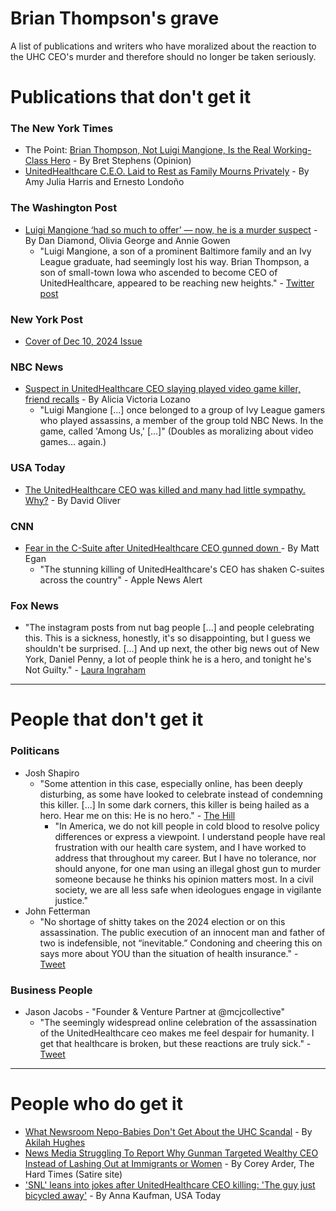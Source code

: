 # Brian Thompson's grave
A list of publications and writers who have moralized about the reaction to the UHC CEO's murder and therefore should no longer be taken seriously.

# Publications that don't get it

### The New York Times
- The Point: [Brian Thompson, Not Luigi Mangione, Is the Real Working-Class Hero](https://www.nytimes.com/live/2024/12/04/opinion/thepoint?smid=url-share#brian-thompson-luigi-mangione) - By Bret Stephens (Opinion)
- [UnitedHealthcare C.E.O. Laid to Rest as Family Mourns Privately](https://www.nytimes.com/2024/12/10/nyregion/unitedhealthcare-brian-thompson-funeral.html) - By Amy Julia Harris and Ernesto Londoño

### The Washington Post
- [Luigi Mangione ‘had so much to offer’ — now, he is a murder suspect](https://www.washingtonpost.com/nation/2024/12/10/luigi-mangione-life-school-family-back/?utm_source=twitter&utm_medium=social&utm_campaign=wp_main) - By Dan Diamond, Olivia George and Annie Gowen
  - "Luigi Mangione, a son of a prominent Baltimore family and an Ivy League graduate, had seemingly lost his way. Brian Thompson, a son of small-town Iowa who ascended to become CEO of UnitedHealthcare, appeared to be reaching new heights." - [Twitter post](https://x.com/washingtonpost/status/1866660192164692076)

### New York Post
- [Cover of Dec 10, 2024 Issue](https://x.com/schwarz/status/1866561874155782397)

### NBC News
- [Suspect in UnitedHealthcare CEO slaying played video game killer, friend recalls](https://www.nbcnews.com/news/us-news/ironic-suspect-unitedhealthcare-slaying-played-video-game-killer-rcna183550) - By Alicia Victoria Lozano
  - "Luigi Mangione [...] once belonged to a group of Ivy League gamers who played assassins, a member of the group told NBC News. In the game, called 'Among Us,' [...]" (Doubles as moralizing about video games... again.)

### USA Today
- [The UnitedHealthcare CEO was killed and many had little sympathy. Why?](https://www.usatoday.com/story/life/health-wellness/2024/12/05/unitedhealthcare-ceo-killed-meme/76794715007/) - By David Oliver

### CNN
- [Fear in the C-Suite after UnitedHealthcare CEO gunned down ](https://www.cnn.com/2024/12/11/business/ceo-shooting-unitedhealth-security/index.html) - By Matt Egan 
  - "The stunning killing of UnitedHealthcare's CEO has shaken C-suites across the country" - Apple News Alert

### Fox News
- "The instagram posts from nut bag people [...] and people celebrating this. This is a sickness, honestly, it's so disappointing, but I guess we shouldn't be surprised. [...] And up next, the other big news out of New York, Daniel Penny, a lot of people think he is a hero, and tonight he's Not Guilty." - [Laura Ingraham](https://x.com/Acyn/status/1866280962084237738)

---
# People that don't get it

### Politicans

- Josh Shapiro
  - "Some attention in this case, especially online, has been deeply disturbing, as some have looked to celebrate instead of condemning this killer. [...] In some dark corners, this killer is being hailed as a hero. Hear me on this: He is no hero." - [The Hill](https://thehill.com/policy/healthcare/5031852-josh-shapiro-united-healthcare-ceo-shooter-arrest/)
    - "In America, we do not kill people in cold blood to resolve policy differences or express a viewpoint. I understand people have real frustration with our health care system, and I have worked to address that throughout my career. But I have no tolerance, nor should anyone, for one man using an illegal ghost gun to murder someone because he thinks his opinion matters most. In a civil society, we are all less safe when ideologues engage in vigilante justice."
- John Fetterman
  - "No shortage of shitty takes on the 2024 election or on this assassination. The public execution of an innocent man and father of two is indefensible, not “inevitable.” Condoning and cheering this on says more about YOU than the situation of health insurance." - [Tweet](https://x.com/SenFettermanPA/status/1865441282862006452)


### Business People

- Jason Jacobs - "Founder & Venture Partner at @mcjcollective"
  - "The seemingly widespread online celebration of the assassination of the UnitedHealthcare ceo makes me feel despair for humanity. I get that healthcare is broken, but these reactions are truly sick." - [Tweet](https://x.com/jjacobs22/status/1864658164399882620)

---

# People who do get it

- [What Newsroom Nepo-Babies Don't Get About the UHC Scandal](https://thespitestack.substack.com/p/what-newsroom-nepo-babies-dont-get?r=j2z3&utm_medium=ios&triedRedirect=true) - By [Akilah Hughes](https://bsky.app/profile/akilah.bsky.social/)
- [News Media Struggling To Report Why Gunman Targeted Wealthy CEO Instead of Lashing Out at Immigrants or Women](https://thehardtimes.net/news/news-media-struggling-to-report-why-gunman-targeted-wealthy-ceo-instead-of-lashing-out-at-immigrants-or-women/) - By Corey Arder, The Hard Times (Satire site)
- ['SNL' leans into jokes after UnitedHealthcare CEO killing: 'The guy just bicycled away'](https://www.usatoday.com/story/entertainment/tv/2024/12/09/snl-unitedhealthcare-ceo-death-jokes/76858269007/) - By Anna Kaufman, USA Today